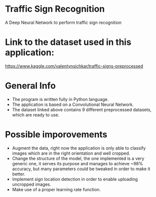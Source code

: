 # Traffic Sign Recognition
A Deep Neural Network to perform traffic sign recognition

# Link to the dataset used in this application:
https://www.kaggle.com/valentynsichkar/traffic-signs-preprocessed

# General Info
* The program is written fully in Python language.
* The application is based on a Convolutional Neural Network.
* The dataset linked above contains 9 different preprocessed datasets, which are ready to use.

# Possible imporovements
* Augment the data, right now the application is only able to classify images which are in the right orientation and well cropped.
* Change the structure of the model, the one implemented is a very generic one, it serves its purpose and manages to achieve ~98% accuracy, but many parameters could be tweaked in order to make it better.
* Implement sign location detection in order to enable uploading uncropped images.
* Make use of a proper learning rate function.
